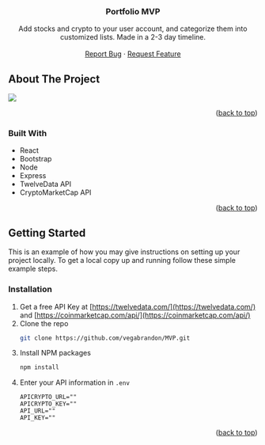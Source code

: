 <!-- PROJECT LOGO -->
<br />
<div align="center">
<h3 name="readme-top" align="center">Portfolio MVP</h3>
  <p align="center">
    Add stocks and crypto to your user account, and categorize them into customized lists. Made in a 2-3 day timeline.
    <br />
    <br />
    <a href="https://github.com/vegabrandon/MVP/issues">Report Bug</a>
    ·
    <a href="https://github.com/vegabrandon/MVP/issues">Request Feature</a>
  </p>
</div>



<!-- ABOUT THE PROJECT -->
## About The Project

![](https://github.com/vegabrandon/MVP/blob/main/MVP.gif)

<p align="right">(<a href="#readme-top">back to top</a>)</p>



### Built With
* React
* Bootstrap
* Node
* Express
* TwelveData API
* CryptoMarketCap API

<p align="right">(<a href="#readme-top">back to top</a>)</p>



<!-- GETTING STARTED -->
## Getting Started

This is an example of how you may give instructions on setting up your project locally.
To get a local copy up and running follow these simple example steps.

### Installation

1. Get a free API Key at [https://twelvedata.com/](https://twelvedata.com/) and [https://coinmarketcap.com/api/](https://coinmarketcap.com/api/)
2. Clone the repo
   ```sh
   git clone https://github.com/vegabrandon/MVP.git
   ```
3. Install NPM packages
   ```sh
   npm install
   ```
4. Enter your API information in `.env`
   ```
   APICRYPTO_URL=""
   APICRYPTO_KEY=""
   API_URL=""
   API_KEY=""
   ```

<p align="right">(<a href="#readme-top">back to top</a>)</p>
